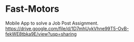 # Fast-Motors

Mobile App to solve a Job Post Assignment. https://drive.google.com/file/d/1D7mhUykVhne99T5-OvB-fekWE8tbka9E/view?usp=sharing
